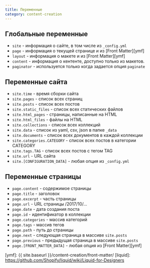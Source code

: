 ```yaml
---
title: Переменные
category: content-creation
---
```

## Глобальные переменные
- `site` - информация о сайте, в том числе из `_config.yml`
- `page` - информация о текущей странице и из [Front Matter][ymf]
- `layout` - информация о макете и из [Front Matter][ymf]
- `content` - информация о кентенте, доступно только из макетов.
- `paginator` - используется только когда задается опция `paginate`

## Переменные сайта
- `site.time` - время сборки сайта
- `site.pages` - список всех страниц
- `site.posts` - список всех постов
- `site.static_files` - список всех статических файлов
- `site.html_pages` - страницы, написанные на HTML
- `site.html_files` - файлы на HTML
- `site.collections` - список всех коллекций
- `site.data` - список из yaml, csv, json в папке `_data`
- `site.documents` - список всех документов в каждой коллекции
- `site.categories.CATEGORY` - список всех постов в категории CATEGORY
- `site.tags.TAG` - список всех постов с тегом TAG
- `site.url` - URL сайта
- `site.[CONFIGURATION_DATA]` - любая опция из `_config.yml`

## Переменные страницы
- `page.content` - содержимое страницы
- `page.title` - заголовок
- `page.excerpt` - часть страницы
- `page.url` - URL страницы /2017/10/...
- `page.date` - дата создания поста
- `page.id` - идентификатор в коллекции
- `page.categories` - массив категорий
- `page.tags` - массив тегов
- `page.path` - путь до страницы
- `page.next` - следующая страница в массиве `site.posts`
- `page.previous` - предыдущая страница в массиве `site.posts`
- `page.[FRONT_MATTER_DATA]` - любая опция из [Front Matter][ymf]

[ymf]: {{ site.baseurl }}/content-creation/front-matter/
[liquid]: https://github.com/Shopify/liquid/wiki/Liquid-for-Designers
